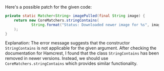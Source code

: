 Here's a possible patch for the given code:
```java
private static Matcher<String> imagePulled(final String image) {
    return new CoreMatchers.stringContains(
            String.format("Status: Downloaded newer image for %s", image)
    );
}
```
Explanation:
The error message suggests that the constructor `StringContains` is not applicable for the given argument. After checking the documentation for Hamcrest, I found that the class `StringContains` has been removed in newer versions. Instead, we should use `CoreMatchers.stringContains` which provides similar functionality.